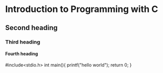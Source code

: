 # Introduction to Programming with C

## Second heading

### Third heading

####  Fourth heading

#include<stdio.h>
int main(){
    printf("hello world");
  return 0;
}
